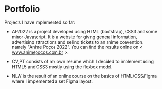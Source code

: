 # Portfolio
Projects I have implemented so far:

- AP2022 is a project developed using HTML (bootstrap), CSS3 and some minor Javascript. It is a website for giving general information, advertising attractions and selling tickets to an anime convention, namely "Anime Poços 2022". You can find the results online on < www.animepocos.com.br >.

- CV_PT consists of my own resume which I decided to implement using HTML5 and CSS3 mostly using the flexbox model.

- NLW is the result of an online course on the basics of HTML/CSS/Figma where I implemented a set Figma layout.